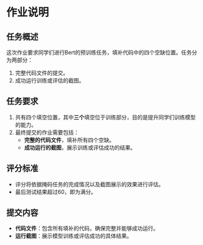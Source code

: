 # 作业说明

## 任务概述

这次作业要求同学们进行Bert的预训练任务，填补代码中的四个空缺位置。任务分为两部分：
1. 完整代码文件的提交。
2. 成功运行训练或评估的截图。

## 任务要求

1. 共有四个填空位置，其中**三个**填空位于训练部分，目的是提升同学们训练模型的能力。
2. 最终提交的作业需要包括：
   - **完整的代码文件**，填补所有四个空缺。
   - **成功运行的截图**，展示训练或评估成功的结果。

## 评分标准

- 评分将依据掩码任务的完成情况以及截图展示的效果进行评估。
- 最后测试结果超过60，即为满分。

## 提交内容

- **代码文件**：包含所有填补的代码，确保完整并能够成功运行。
- **运行截图**：展示模型训练或评估成功的具体结果。
